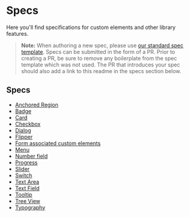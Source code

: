 # Specs

Here you'll find specifications for custom elements and other library features.

> **Note:** When authoring a new spec, please use [our standard spec template](./template.md). Specs can be submitted in the form of a PR. Prior to creating a PR, be sure to remove any boilerplate from the spec template which was not used. The PR that introduces your spec should also add a link to this readme in the specs section below.

## Specs
- [Anchored Region](../packages/web-components/fast-components/src/anchored-region/anchored-region.spec.md)
- [Badge](../packages/web-components/fast-components/src/badge/badge.spec.md)
- [Card](../packages/web-components/fast-components/src/card/card.spec.md)
- [Checkbox](../packages/web-components/fast-components/src/checkbox/checkbox.spec.md)
- [Dialog](../packages/web-components/fast-components/src/dialog/dialog.spec.md)
- [Flipper](../packages/web-components/fast-components/src/flipper/flipper.spec.md)
- [Form associated custom elements](../packages/web-components/fast-components/src/form-associated/form-associated-custom-element.spec.md)
- [Menu](./menu/menu.md)
- [Number field](./number-field.md)
- [Progress](../packages/web-components/fast-components/src/progress/progress.spec.md)
- [Slider](../packages/web-components/fast-components/src/slider/slider.spec.md)
- [Switch](../packages/web-components/fast-components/src/switch/switch.spec.md)
- [Text Area](../packages/web-components/fast-components/src/text-area/text-area.spec.md)
- [Text Field](../packages/web-components/fast-components/src/text-field/text-field.spec.md)
- [Tooltip](./tooltip.md)
- [Tree View](./tree-view/tree-view.md)
- [Typography](./typography.md)
